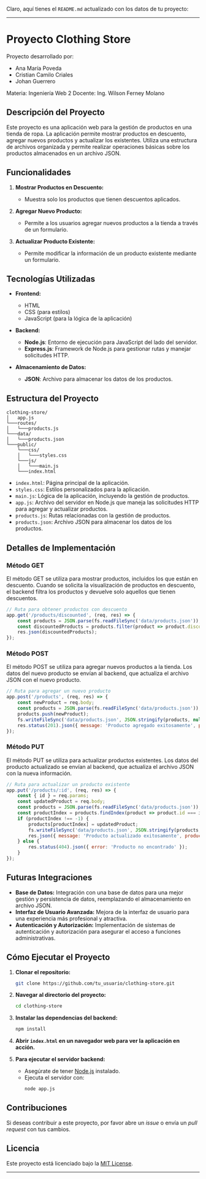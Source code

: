 Claro, aquí tienes el `README.md` actualizado con los datos de tu proyecto:

---

# Proyecto Clothing Store

Proyecto desarrollado por: 
- Ana María Poveda 
- Cristian Camilo Criales 
- Johan Guerrero

Materia: Ingeniería Web 2 Docente: Ing. Wilson Ferney Molano

## Descripción del Proyecto

Este proyecto es una aplicación web para la gestión de productos en una tienda de ropa. La aplicación permite mostrar productos en descuento, agregar nuevos productos y actualizar los existentes. Utiliza una estructura de archivos organizada y permite realizar operaciones básicas sobre los productos almacenados en un archivo JSON.

## Funcionalidades

1. **Mostrar Productos en Descuento:**
   - Muestra solo los productos que tienen descuentos aplicados.

2. **Agregar Nuevo Producto:**
   - Permite a los usuarios agregar nuevos productos a la tienda a través de un formulario.

3. **Actualizar Producto Existente:**
   - Permite modificar la información de un producto existente mediante un formulario.

## Tecnologías Utilizadas

- **Frontend:**
  - HTML
  - CSS (para estilos)
  - JavaScript (para la lógica de la aplicación)

- **Backend:**
  - **Node.js**: Entorno de ejecución para JavaScript del lado del servidor.
  - **Express.js**: Framework de Node.js para gestionar rutas y manejar solicitudes HTTP.

- **Almacenamiento de Datos:**
  - **JSON**: Archivo para almacenar los datos de los productos.

## Estructura del Proyecto

```
clothing-store/
│   app.js
└───routes/
│   └───products.js
└───data/
│   └───products.json
└───public/
    └───css/
    │   └───styles.css
    └───js/
    │   └───main.js
    └───index.html
```

- `index.html`: Página principal de la aplicación.
- `styles.css`: Estilos personalizados para la aplicación.
- `main.js`: Lógica de la aplicación, incluyendo la gestión de productos.
- `app.js`: Archivo del servidor en Node.js que maneja las solicitudes HTTP para agregar y actualizar productos.
- `products.js`: Rutas relacionadas con la gestión de productos.
- `products.json`: Archivo JSON para almacenar los datos de los productos.

## Detalles de Implementación

### Método GET

El método GET se utiliza para mostrar productos, incluidos los que están en descuento. Cuando se solicita la visualización de productos en descuento, el backend filtra los productos y devuelve solo aquellos que tienen descuentos.

```javascript
// Ruta para obtener productos con descuento
app.get('/products/discounted', (req, res) => {
    const products = JSON.parse(fs.readFileSync('data/products.json'));
    const discountedProducts = products.filter(product => product.discount > 0);
    res.json(discountedProducts);
});
```

### Método POST

El método POST se utiliza para agregar nuevos productos a la tienda. Los datos del nuevo producto se envían al backend, que actualiza el archivo JSON con el nuevo producto.

```javascript
// Ruta para agregar un nuevo producto
app.post('/products', (req, res) => {
    const newProduct = req.body;
    const products = JSON.parse(fs.readFileSync('data/products.json'));
    products.push(newProduct);
    fs.writeFileSync('data/products.json', JSON.stringify(products, null, 2));
    res.status(201).json({ message: 'Producto agregado exitosamente', product: newProduct });
});
```

### Método PUT

El método PUT se utiliza para actualizar productos existentes. Los datos del producto actualizado se envían al backend, que actualiza el archivo JSON con la nueva información.

```javascript
// Ruta para actualizar un producto existente
app.put('/products/:id', (req, res) => {
    const { id } = req.params;
    const updatedProduct = req.body;
    const products = JSON.parse(fs.readFileSync('data/products.json'));
    const productIndex = products.findIndex(product => product.id === id);
    if (productIndex !== -1) {
        products[productIndex] = updatedProduct;
        fs.writeFileSync('data/products.json', JSON.stringify(products, null, 2));
        res.json({ message: 'Producto actualizado exitosamente', product: updatedProduct });
    } else {
        res.status(404).json({ error: 'Producto no encontrado' });
    }
});
```

## Futuras Integraciones

- **Base de Datos:** Integración con una base de datos para una mejor gestión y persistencia de datos, reemplazando el almacenamiento en archivo JSON.
- **Interfaz de Usuario Avanzada:** Mejora de la interfaz de usuario para una experiencia más profesional y atractiva.
- **Autenticación y Autorización:** Implementación de sistemas de autenticación y autorización para asegurar el acceso a funciones administrativas.

## Cómo Ejecutar el Proyecto

1. **Clonar el repositorio:**
   ```bash
   git clone https://github.com/tu_usuario/clothing-store.git
   ```

2. **Navegar al directorio del proyecto:**
   ```bash
   cd clothing-store
   ```

3. **Instalar las dependencias del backend:**
   ```bash
   npm install
   ```

4. **Abrir `index.html` en un navegador web para ver la aplicación en acción.**

5. **Para ejecutar el servidor backend:**
   - Asegúrate de tener [Node.js](https://nodejs.org/) instalado.
   - Ejecuta el servidor con:
     ```bash
     node app.js
     ```

## Contribuciones

Si deseas contribuir a este proyecto, por favor abre un *issue* o envía un *pull request* con tus cambios.

## Licencia

Este proyecto está licenciado bajo la [MIT License](LICENSE).

---